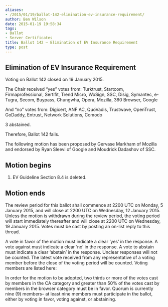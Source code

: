 ```yaml
---
aliases:
- /2015/01/19/ballot-142-elimination-ev-insurance-requirement/
author: Ben Wilson
date: 2015-01-19 19:58:34
tags:
- Ballot
- Server Certificates
title: Ballot 142 – Elimination of EV Insurance Requirement
type: post
---
```


## Elimination of EV Insurance Requirement

Voting on Ballot 142 closed on 19 January 2015.

The Chair received “yes” votes from: Turktrust, Startcom, Firmaprofessional, Sertifit, Trend Micro, WoSign, SSC, Disig, Symantec, e-Tugra, Secom, Buypass, Chungwha, Opera, Mozilla, 360 Browser, Google

And “no” votes from: Digicert, ANF AC, QuoVadis, Trustwave, OpenTrust, GoDaddy, Entrust, Network Solutions, Comodo

3 abstained.

Therefore, Ballot 142 fails.

The following motion has been proposed by Gervase Markham of Mozilla and endorsed by Ryan Sleevi of Google and Moudrick Dadashov of SSC.

## Motion begins

1. EV Guideline Section 8.4 is deleted.

## Motion ends

The review period for this ballot shall commence at 2200 UTC on Monday, 5 January 2015, and will close at 2200 UTC on Wednesday, 12 January 2015. Unless the motion is withdrawn during the review period, the voting period will start immediately thereafter and will close at 2200 UTC on Wednesday, 19 January 2015. Votes must be cast by posting an on-list reply to this thread.

A vote in favor of the motion must indicate a clear ‘yes’ in the response. A vote against must indicate a clear ‘no’ in the response. A vote to abstain must indicate a clear ‘abstain’ in the response. Unclear responses will not be counted. The latest vote received from any representative of a voting member before the close of the voting period will be counted. Voting members are listed here:

In order for the motion to be adopted, two thirds or more of the votes cast by members in the CA category and greater than 50% of the votes cast by members in the browser category must be in favor. Quorum is currently nine (9) members– at least nine members must participate in the ballot, either by voting in favor, voting against, or abstaining.